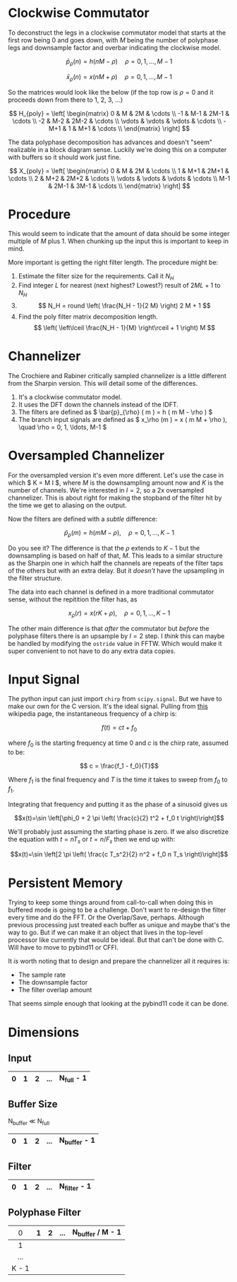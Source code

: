 # Clockwise Commutator

To deconstruct the legs in a clockwise commutator model that starts at the first row being 0 and goes down, with $M$ being the number 
of polyphase legs and downsample factor and overbar indicating the clockwise model.

$$ \bar{p}_{\rho} \left( n \right) = h \left( n M - \rho \right) \quad \rho = 0, 1, \ldots, M-1 $$

$$ \bar{x}_{\rho} \left( n \right) = x \left( n M + \rho \right) \quad \rho = 0, 1, \ldots, M-1 $$

So the matrices would look like the below (if the top row is $\rho = 0$ and it proceeds down from there to 1, 2, 3, ...)

$$
H_{poly} = \left[
\begin{matrix}
0 & M & 2M & \cdots \\
-1 & M-1 & 2M-1 & \cdots \\
-2 & M-2 & 2M-2 & \cdots \\
\vdots & \vdots & \vdots & \cdots \\
-M+1 & 1 & M+1 & \cdots \\
\end{matrix}
\right]
$$

The data polyphase decomposition has advances and doesn't "seem" realizable in a block diagram sense. Luckily we're
doing this on a computer with buffers so it should work just fine.

$$
X_{poly} = \left[
\begin{matrix}
0 & M & 2M & \cdots \\
1 & M+1 & 2M+1 & \cdots \\
2 & M+2 & 2M+2 & \cdots \\
\vdots & \vdots & \vdots & \cdots \\
M-1 & 2M-1 & 3M-1 & \cdots \\
\end{matrix}
\right]
$$

# Procedure

This would seem to indicate that the amount of data should be some integer multiple of $M$ plus 1. When chunking up
the input this is important to keep in mind.

More important is getting the right filter length. The procedure might be:

1. Estimate the filter size for the requirements. Call it $N_H$
2. Find integer $L$ for nearest (next highest? Lowest?) result of $2 M L + 1$ to $N_H$
3. $$ N_H = round \left( \frac{N_H - 1}{2 M} \right) 2 M + 1 $$
4. Find the poly filter matrix decomposition length.
$$ \left( \left\lceil \frac{N_H - 1}{M} \right\rceil + 1 \right) M $$

# Channelizer

The Crochiere and Rabiner critically sampled channelizer is a little different from the Sharpin version. This will detail some of the differences.

1. It's a clockwise commutator model.
2. It uses the DFT down the channels instead of the IDFT.
3. The filters are defined as $ \bar{p}_{\rho} ( m ) = h ( m M - \rho ) $
4. The branch input signals are defined as $ x_\rho (m ) = x ( m M + \rho ), \quad \rho = 0, 1, \ldots, M-1 $

# Oversampled Channelizer

For the oversampled version it's even more different. Let's use the case in which $ K = M I $, where $M$ is the downsampling amount now and $K$ is the number of channels. We're interested in $I = 2$, so a 2x oversampled channelizer. This is about right for making the stopband of the filter hit by the time we get to aliasing on the output. 

Now the filters are defined with a _subtle_ difference:

$$ \bar{p}_{\rho} ( m ) = h ( m M - \rho ), \quad \rho = 0, 1, \ldots, K-1 $$

Do you see it? The difference is that the $\rho$ extends to $K-1$ but the downsampling is based on half of that, $M$. This leads to a similar structure as the Sharpin one in which half the channels are repeats of the filter taps of the others but with an extra delay. But it _doesn't_ have the upsampling in the filter structure.

The data into each channel is defined in a more traditional commutator sense, without the repitition the filter has, as

$$ x_{\rho} ( r ) = x ( r K + \rho), \quad \rho = 0, 1, \ldots, K-1 $$

The other main difference is that *after* the commutator but *before* the polyphase filters there is an upsample by $I = 2$ step. I *think* this can maybe be handled by modifying the `ostride` value in FFTW. Which would make it super convenient to not have to do any extra data copies. 

# Input Signal

The python input can just import `chirp` from `scipy.signal`. But we have to make our own for the C version. It's the ideal signal. Pulling from [this](https://en.wikipedia.org/wiki/Chirp) wikipedia page, the instantaneous frequency of a chirp is:

$$f(t)=ct+f_{0}$$

where $f_0$ is the starting frequency at time 0 and $c$ is the chirp rate, assumed to be:

$$ c = \frac{f_1 - f_0}{T}$$

Where $f_1$ is the final frequency and $T$ is the time it takes to sweep from $f_0$ to $f_1$.

Integrating that frequency and putting it as the phase of a sinusoid gives us

$$x(t)=\sin \left[\phi_0 + 2 \pi \left( \frac{c}{2} t^2 + f_0 t \right)\right]$$

We'll probably just assuming the starting phase is zero. If we also discretize the equation with $t = n T_s$ or $t = n / F_s$ then we end up with:

$$x(t)=\sin \left[2 \pi \left( \frac{c T_s^2}{2} n^2 + f_0 n T_s \right)\right]$$

# Persistent Memory

Trying to keep some things around from call-to-call when doing this in buffered mode is going to be a challenge. Don't want to re-design
the filter every time and do the FFT. Or the Overlap/Save, perhaps. Although previous processing just treated each buffer as 
unique and maybe that's the way to go. But if we can make it an object that lives in the top-level processor like currently that 
would be ideal. But that can't be done with C. Will have to move to pybind11 or CFFI.

It _is_ worth noting that to design and prepare the channelizer all it requires is:
* The sample rate
* The downsample factor
* The filter overlap amount

That seems simple enough that looking at the pybind11 code it can be done.

# Dimensions

## Input

| 0 | 1 | 2 | ... | N<sub>full</sub> - 1 |
| - | - | - | - | - |

## Buffer Size

N<sub>buffer</sub> &Lt; N<sub>full</sub>

| 0 | 1 | 2 | ... | N<sub>buffer</sub> - 1 |
| - | - | - | - | - |

## Filter

| 0 | 1 | 2 | ... | N<sub>filter</sub> - 1 |
| - | - | - | - | - |

## Polyphase Filter

| <span style="font-weight:normal">0 | 1 | 2 | ... | N<sub>buffer</sub> / M - 1</span> |
|:-:|---|---|-----|-----|
| 1 |   |   |     |     |
| ... |   |   |     |     |
| K - 1 |   |   |     |     |
